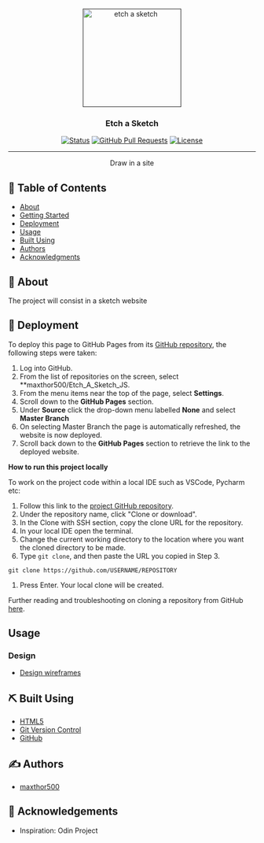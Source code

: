 <p align="center">
  <a href="" rel="noopener">
 <img width=200px height=200px src="" alt="etch a sketch"></a>
</p>

<h3 align="center">Etch a Sketch</h3>

<div align="center">

[![Status](https://img.shields.io/badge/status-active-success.svg)]()
[![GitHub Pull Requests](https://img.shields.io/github/issues-pr/kylelobo/The-Documentation-Compendium.svg)](https://github.com/maxthor500/odin-recipes)
[![License](https://img.shields.io/badge/license-MIT-blue.svg)](/LICENSE)

</div>

---

<p align="center"> Draw in a site
    <br> 
</p>

## 📝 Table of Contents

- [About](#about)
- [Getting Started](#getting_started)
- [Deployment](#deployment)
- [Usage](#usage)
- [Built Using](#built_using)
- [Authors](#authors)
- [Acknowledgments](#acknowledgement)

## 🧐 About <a name = "about"></a>

The project will consist in a sketch website


## 🚀 Deployment <a name = "deployment"></a>

To deploy this page to GitHub Pages from its [GitHub repository](https://github.com/maxthor500/Etch_A_Sketch_JS), the following steps were taken:

1. Log into GitHub.
2. From the list of repositories on the screen, select **maxthor500/Etch_A_Sketch_JS.
3. From the menu items near the top of the page, select **Settings**.
4. Scroll down to the **GitHub Pages** section.
5. Under **Source** click the drop-down menu labelled **None** and select **Master Branch**
6. On selecting Master Branch the page is automatically refreshed, the website is now deployed.
7. Scroll back down to the **GitHub Pages** section to retrieve the link to the deployed website.

**How to run this project locally**

To work on the project code within a local IDE such as VSCode, Pycharm etc:

1. Follow this link to the [project GitHub repository](https://github.com/maxthor500/Etch_A_Sketch_JS).
2. Under the repository name, click "Clone or download".
3. In the Clone with SSH section, copy the clone URL for the repository.
4. In your local IDE open the terminal.
5. Change the current working directory to the location where you want the cloned directory to be made.
6. Type `git clone`, and then paste the URL you copied in Step 3.

```
git clone https://github.com/USERNAME/REPOSITORY
```

1. Press Enter. Your local clone will be created.

Further reading and troubleshooting on cloning a repository from GitHub [here](https://help.github.com/en/articles/cloning-a-repository).

## Usage

### Design

- [Design wireframes](./images/etch_a_sketch_mockup.png)

## ⛏️ Built Using <a name = "built_using"></a>

- [HTML5](https://html.com/html5/)
- [Git Version Control](https://git-scm.com/)
- [GitHub](https://github.com/)

## ✍️ Authors <a name = "authors"></a>

- [maxthor500](https://github.com/maxthor500/)

## 🎉 Acknowledgements <a name = "acknowledgement"></a>

- Inspiration: Odin Project

